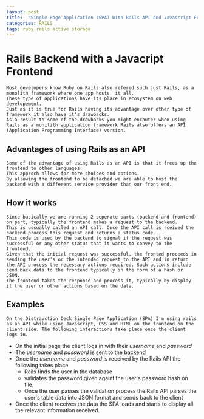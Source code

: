 ```yaml
---
layout: post
title:  "Single Page Application (SPA) With Rails API and Javascript Fromtend"
categories: RAILS
tags: ruby rails active storage
---
```


# Rails Backend with a Javacript Frontend
    Most developers know Ruby on Rails also refered such just Rails, as a monolith framework where one app hosts  it all.
    These type of applications have its place in ecosystem on web developement.
    Just as it is true for Rails having its advantage over other type of framework it also have it's drawbacks.
    As a result to some of the drawbacks you might encouter when using Rails as a monilith application framework Rails also offers an API (Application Programming Interface) version.

## Advantages of using Rails as an API
    Some of the advantage of using Rails as an API is that it frees up the frontend to other languages.
    This approch allows for more choices and options.
    By allowing the frontend to be detached we are able to host the backend with a different service provider than our front end.

## How it works
    Since basically we are running 2 seperate parts (backend and frontend) on part, typically the frontend makes a request to the backend.
    This is ussually called an API call. Once the API call is rceived the backend process this request and returns a status code.
    This code is used by the backend to signal if the request was successful or any other status that it wants to convey to the frontend.
    Given that the initial request was successful, the fronted proceeds in sending the user's or the intended request to the API and in return the API process the necessary actions required. Such actions include send back data to the frontend typically in the form of a hash or JSON.
    The frontend takes the response and process it, typically by display it the user or other actions based on the data.

## Examples
    On the Distravction Deck Single Page Application (SPA) I'm using rails as an API while using Javascript, CSS and HTML on the frontend on the client side. The following interactions take place once the client logs in.
- On the initial page the client logs in with their _username_  and _password_
- The _username_ and _password_ is sent to the backend
- Once the _username_ and _password_ is received by the Rails API the following takes place
  - Rails finds the user in the database
  - validates the password given againt the user's password hash on file.
  - Once the user passes the validation process the Rails API parses the user's table data into JSON format and sends back to the client
- Once the client receives the data the SPA loads and starts to display all the relevant information received.
